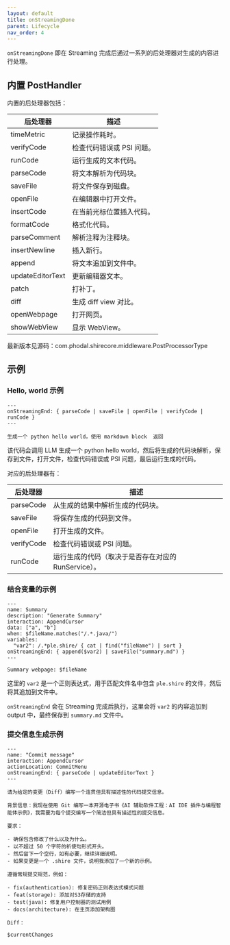 ```yaml
---
layout: default
title: onStreamingDone
parent: Lifecycle
nav_order: 4
---
```


`onStreamingDone` 即在 Streaming 完成后通过一系列的后处理器对生成的内容进行处理。

## 内置 PostHandler

内置的后处理器包括：

| 后处理器             | 描述               |
|------------------|------------------|
| timeMetric       | 记录操作耗时。          |
| verifyCode       | 检查代码错误或 PSI 问题。  |
| runCode          | 运行生成的文本代码。       |
| parseCode        | 将文本解析为代码块。       |
| saveFile         | 将文件保存到磁盘。        |
| openFile         | 在编辑器中打开文件。       |
| insertCode       | 在当前光标位置插入代码。     |
| formatCode       | 格式化代码。           |
| parseComment     | 解析注释为注释块。        |
| insertNewline    | 插入新行。            |
| append           | 将文本追加到文件中。       |
| updateEditorText | 更新编辑器文本。         |
| patch            | 打补丁。             |
| diff             | 生成 diff view 对比。 | 
| openWebpage      | 打开网页。            |
| showWebView      | 显示 WebView。      |

最新版本见源码：com.phodal.shirecore.middleware.PostProcessorType

## 示例

### Hello, world 示例

```shire
---
onStreamingEnd: { parseCode | saveFile | openFile | verifyCode | runCode }
---

生成一个 python hello world，使用 markdown block  返回
```

该代码会调用 LLM 生成一个 python hello world，然后将生成的代码块解析，保存到文件，打开文件，检查代码错误或 PSI 问题，最后运行生成的代码。

对应的后处理器有：

| 后处理器       | 描述                              |
|------------|---------------------------------|
| parseCode  | 从生成的结果中解析生成的代码块。                |
| saveFile   | 将保存生成的代码到文件。                    |
| openFile   | 打开生成的文件。                        |
| verifyCode | 检查代码错误或 PSI 问题。                 |
| runCode    | 运行生成的代码（取决于是否存在对应的 RunService）。 |

### 结合变量的示例

```shire
---
name: Summary
description: "Generate Summary"
interaction: AppendCursor
data: ["a", "b"]
when: $fileName.matches("/.*.java/")
variables:
  "var2": /.*ple.shire/ { cat | find("fileName") | sort }
onStreamingEnd: { append($var2) | saveFile("summary.md") }
---

Summary webpage: $fileName
```

这里的 `var2` 是一个正则表达式，用于匹配文件名中包含 `ple.shire` 的文件，然后将其追加到文件中。

`onStreamingEnd` 会在 Streaming 完成后执行，这里会将 `var2` 的内容追加到 output 中，最终保存到 `summary.md` 文件中。

### 提交信息生成示例

```shire
---
name: "Commit message"
interaction: AppendCursor
actionLocation: CommitMenu
onStreamingEnd: { parseCode | updateEditorText }
---

请为给定的变更（Diff）编写一个连贯但具有描述性的代码提交信息。

背景信息：我现在使用 Git 编写一本开源电子书《AI 辅助软件工程：AI IDE 插件与编程智能体示例》，我需要为每个提交编写一个简洁但具有描述性的提交信息。

要求：

- 确保包含修改了什么以及为什么。
- 以不超过 50 个字符的祈使句形式开头。
- 然后留下一个空行，如有必要，继续详细说明。
- 如果变更是一个 .shire 文件，说明我添加了一个新的示例。

遵循常规提交规范，例如：

- fix(authentication): 修复密码正则表达式模式问题
- feat(storage): 添加对S3存储的支持
- test(java): 修复用户控制器的测试用例
- docs(architecture): 在主页添加架构图

Diff：

$currentChanges
```
